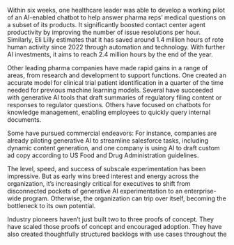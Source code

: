 Within six weeks, one healthcare leader was able to develop a working pilot of an AI-enabled chatbot to help answer pharma reps’ medical questions on a subset of its products. It significantly boosted contact center agent productivity by improving the number of issue resolutions per hour. Similarly, Eli Lilly estimates that it has saved around 1.4 million hours of rote human activity since 2022 through automation and technology. With further AI investments, it aims to reach 2.4 million hours by the end of the year.

Other leading pharma companies have made rapid gains in a range of areas, from research and development to support functions. One created an accurate model for clinical trial patient identification in a quarter of the time needed for previous machine learning models. Several have succeeded with generative AI tools that draft summaries of regulatory filing content or responses to regulator questions. Others have focused on chatbots for knowledge management, enabling employees to quickly query internal documents.

Some have pursued commercial endeavors: For instance, companies are already piloting generative AI to streamline salesforce tasks, including dynamic content generation, and one company is using AI to draft custom ad copy according to US Food and Drug Administration guidelines.

The level, speed, and success of subscale experimentation has been impressive. But as early wins breed interest and energy across the organization, it’s increasingly critical for executives to shift from disconnected pockets of generative AI experimentation to an enterprise-wide program. Otherwise, the organization can trip over itself, becoming the bottleneck to its own potential.

Industry pioneers haven’t just built two to three proofs of concept. They have scaled those proofs of concept and encouraged adoption. They have also created thoughtfully structured backlogs with use cases throughout the